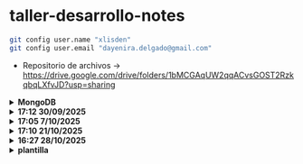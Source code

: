 # taller-desarrollo-notes
```bash
git config user.name "xlisden"
git config user.email "dayenira.delgado@gmail.com"
```
- Repositorio de archivos -> https://drive.google.com/drive/folders/1bMCGAqUW2qqACvsGOST2RzkqbqLXfvJD?usp=sharing

<details>
<summary><b>MongoDB</b></summary>

  - con comparaciones sql: https://learn.mongodb.com/learn/course/mongodb-sql-cheat-sheet/main/mongodb-sql-cheat-sheet
  - casi completo: https://www.geeksforgeeks.org/mongodb/mongodb-cheat-sheet/

</details>

<details>
<summary><b>17:12 30/09/2025</b></summary>
  
  - bus de eventos - a traves de el, se comunican los microservicios
  - se puede hacer un microservicio, que no este conectado a ninguna bd, pero si se encarga de orquestar a los microservicios, y no mezclarlos.
  - keycloak por si no se quiere implementar un microservicio de seguridad
  - **no existen claves foraneas**
  - por eso ya no se usan integers, si no UUID y GUID
  - para evitar la llamada a otro microservicios, se utiliza la replicacion de data
  - **patron saga** - ejecutar los pasos a la inversa, si en algun momento el algun microservicio se cae durante el evento
  - spring 3.5.6 - jdk 17
  - agregar swagger - url http://localhost:8080/swagger-ui/index.html
    ```
    <dependency>
    	<groupId>org.springdoc</groupId>
    	<artifactId>springdoc-openapi-starter-webmvc-ui</artifactId>
    	<version>2.5.0</version>
    </dependency>
    ```
  - 
  ---
  - que es escalar verticalmente? que es escalar horizontalmente?
  - que es gateway? - puerta de entrada para que le front, o un servicio externo, se comunique con el backend. No se hacen llamadas directamente al microservicio, se hace a traves del API gateway, porque ahi estan la seguridad
  - config server? - medida de seguridad adicional para proteger los datos sensibles
  - seq: https://dev.to/minhaz1217/java-spring-boot-use-seq-for-logging-39fm
     --https://github.com/minhaz1217/java-quarkus/tree/master/spring-boot-seq

</details>

<details>
<summary><b>17:05 7/10/2025</b></summary>
  
  - google drive tiene versionamiento
  - hot fix: cambio en produccion
  - cherry-pick: pasar solo un commit a una rama, no todos los cambios completos

</details>


<details>
<summary><b>17:10 21/10/2025</b></summary>
  
  - contenedores != a maquinas virtuales
    - mv - ocupa espacio: 32GB de RAM se puede crear 3maq de 8GB, para yo quedarme con 8
    - con - designa los recursos necesarios (espacio de memoria) para funcionar. No se necesita levantanr un SO para que funcione. Reutiliza componetnes del SO anfitrion
  - registry = nube. donde estan las imagenes
  - cliente: terminal o docker desktop
  - contendor != imagen
  - build, pull, run
  - imagnees = plantilla de sola lectura. a partir de umna sola imagebn. se crean N contenedores
  - descargar composes
    ```bash
    docker compose -f compose-database-mysql.yml up -d
    ```
  - public key not allowed
    1. driver properties
    2. allow public key retrival cambiar a true
  - usar db en postregres
    ```sql
    SET search_path TO base_de_datos;
    ```
  - mongo
    - collecion == tabla
</details>

<details>
<summary><b>16:27 28/10/2025</b></summary>

  1. implementar las databases con las versiones latest (se actualizo docker en el repositorio)
  2. 4 microservicios y un gateway

  - siempre se debe implementar un log de errores

  **Buenas practicas**
  - validaciones - con manejo de excepciones (se maneja mejor con centralizacion de excepcioens) - GlobalExceptionHandler
    -  al implementar throws exception, no se necesita el try catch
  - los logs tambien son informativos o de advertencia, no solo de errores
    
</details>

<details>
<summary><b>plantilla</b></summary>
  
  - item

</details>
